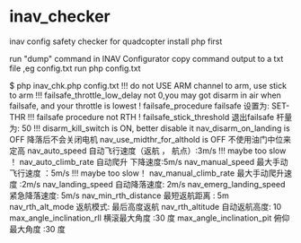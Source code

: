 # inav_checker
inav config safety checker for quadcopter
install php first

run "dump" command in INAV Configurator
copy command output to a txt file ,eg config.txt
run php config.txt

$ php inav_chk.php config.txt
!!! do not USE ARM channel to arm, use stick to arm
!!! failsafe_throttle_low_delay not 0,you may got disarm in air when failsafe, and your throttle is lowest !
failsafe_procedure  failsafe 设置为: SET-THR
!!! failsafe procedure not RTH !
failsafe_stick_threshold  退出failsafe 杆量为: 50
!!! disarm_kill_switch is ON, better disable it
nav_disarm_on_landing is OFF            降落后不会关闭电机
nav_use_midthr_for_althold is OFF               不使用油门中位来定高
nav_auto_speed          自动飞行速度（返航 ， 航点）:3m/s
!!! maybe too slow ！
nav_auto_climb_rate   自动爬升 下降速度:5m/s
nav_manual_speed   最大手动飞行速度 ：5m/s
!!! maybe too slow！
nav_manual_climb_rate  最大手动爬升速度 :2m/s
nav_landing_speed  自动降落速度: 2m/s
nav_emerg_landing_speed  紧急降落速度: 5m/s
nav_min_rth_distance   最短返航距离 : 5m
nav_rth_alt_mode  返航模式: 最后高度返航
nav_rth_altitude  自动返航高度: 10
max_angle_inclination_rll   横滚最大角度 :30 度
max_angle_inclination_pit   俯仰最大角度 :30 度
